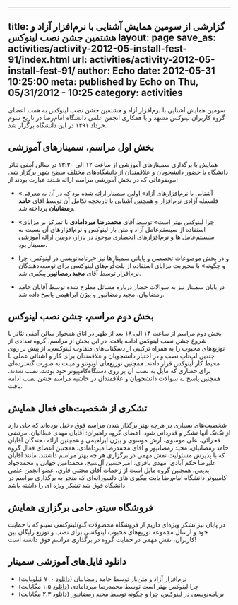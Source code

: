----------
title: گزارشی از سومین همایش آشنایی با نرم‌افزار آزاد و هشتمین جشن نصب لینوکس
layout: page
save_as: activities/activity-2012-05-install-fest-91/index.html
url: activities/activity-2012-05-install-fest-91/
author: Echo
date: 2012-05-31 10:25:00
meta: published by Echo on Thu, 05/31/2012 - 10:25
category: activities
----------

سومین همایش آشنایی با نرم‌افزار آزاد و هشتمین جشن نصب لینوکس به همت اعضای گروه کاربران لینوکس مشهد و با همکاری انجمن علمی دانشگاه امام‌رضا در تاریخ سوم خرداد ۱۳۹۱ در این دانشگاه برگزار شد.

## بخش اول مراسم، سمینار‌های آموزشی

همایش با برگذاری سمینار‌های آموزشی از ساعت ۱۲ الی ۱۳:۳۰ در سالن آمفی تئاتر دانشگاه با حضور دانشجویان و علاقمندان از دانشگاه‌های مختلف سطح شهر برگزار شد. موضوعاتی که در بخش آموزشی مراسم ارائه شدند عبارت بودند از:

* «آشنایی با نرم‌افزار‌های آزاد» اولین سمینار ارائه شده‌ بود که در آن به معرفی فلسفله آزادی نرم‌افزار و همچنین آشنایی با تاریخچه تکامل آن توسط اقای **حامد رمضانیان** پرداخته شد.

* «چرا لینوکس بهتر است»  توسط آقای **محمدرضا میردامادی** با تمرکز بر مزایای استفاده از سیستم‌عامل آزاد و متن باز لینوکس و نرم‌افزار‌های آن نسبت به سیستم‌عامل ها و نرم‌افزارهای انحصاری موجود در بازار، دومین ارائه آموزشی سمینار بود.

* و در بخش موضوعات تخصصی و پایانی سمینار‌ها نیز «برنامه‌نویسی در لینوکس، چرا و چگونه» با محوریت مزایای استفاده از پلت‌فُرم‌های لینوکسی برای توسعه‌دهندگان نرم‌افزار توسط آقای **مجید رمضانپور** پیگیری شد.

* در پایان سمینار نیز به سوالات حضار درباره مسائل مطرح شده توسط آقایان حامد رمضانیان، مجید رمضانپور و بیژن ابراهیمی پاسخ داده شد.

## بخش دوم مراسم، جشن نصب لینوکس

بخش دوم مراسم از ساعت ۱۴ الی ۱۸ بعد از ظهر در اتاق همجوار سالن آمفی تئاتر با شروع جشن نصب لینوکس ادامه یافت. در این بخش از مراسم، گروه تعدادی از توزیع‌های محبوب را به همراه ترکیبی از دسکتاپ‌های متفاوت لینوکسی، از پیش بر روی چندین لپ‌تاپ نصب و در اختیار دانشجویان و علاقمندان برای کار و آشنائی عملی با محیط کار لینوکس قرار دادند. همچنین توزیع‌های اوبونتو و مینت به صورت گسترده‌ای برای حضاری که مایل به نصب آن بر روی دستگاه‌کامپیوتر خود بودند، نصب شدند.
همچنین پاسخ به سوالات دانشجویان و علاقمندان در حاشیه مراسم جشن نصب ادامه یافت.

## تشکری از شخصیت‌های فعال همایش

شخصیت‌های بسیاری در هرچه بهتر برگذار شدن مراسم فوق دخیل بوده‌اند که جای دارد از تک‌تک آنها تشکر و قدردانی شود. اعضای گروه راهبران: آقایان مهدی عطائیان، مرتضی فخرائی، علی موسوی، آرش موسوی و بیژن ابراهیمی و همچنین ارائه دهندگان آقایان حامد رمضانیان، مجید رمضانپور و اقای محمدرضا میردامادی. همچنین اعضای فعال گروه که با پذیرش مسئولیت نقش مهمی در برگزاری هر چه بهتر مراسم داشتند، مانند آقایان علیرضا حکم آبادی، مهدی باقری، امیرحسین آل‌شیخ، محمدامین جهانی و محمدجواد بدیعی. همچنین گروه مایل است از زحمات آقای مجتبی قاری، عضو انجمن علمی کامپیوتر دانشگاه امام‌رضا بابت پیگیری های دلسوزانه‌ای که منجر به برگذاری مراسم در دانشگاه فوق شد تشکر ویژه ای را داشته باشد


## فروشگاه  سیتو، حامی برگزاری همایش
در پایان نیز تشکر ویژه‌ای داریم از فروشگاه محصولات گنو/لینوکسی سیتو که با حمایت خود و ارسال مجموعه توزیع‌های محبوب لینوکسی برای نصب و توزیع رایگان بین کاربران، نقش مهمی در حمایت گروه در برگذاری مراسم فوق داشته است!

## دانلود فایل‌های آموزشی سمینار

* نرم‌افزار آزاد و متن‌باز توسط حامد رمضانیان ([دانلود](/theme/uploads/activities/activity-2012-05-install-fest-91/free_software.pdf) ۷۰۰ کیلوبایت)
* چرا لینوکس بهتر است توسط محمدرضا میردامادی ([دانلود](/theme/uploads/activities/activity-2012-05-install-fest-91/why%20linux%20is%20better_0.pdf) ۱.۵ مگابایت)
* برنامه‌نویسی در لینوکس، چرا و چگونه توسط مجید رمضانپور ([دانلود](/theme/uploads/activities/activity-2012-05-install-fest-91/ponl.pdf) ۲.۳ مگابایت)
